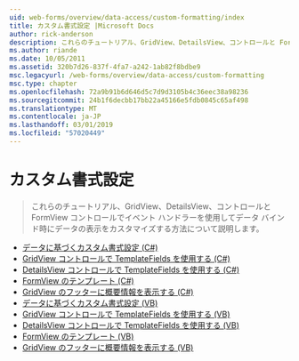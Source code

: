 ```yaml
---
uid: web-forms/overview/data-access/custom-formatting/index
title: カスタム書式設定 |Microsoft Docs
author: rick-anderson
description: これらのチュートリアル、GridView、DetailsView、コントロールと FormView コントロールでイベント ハンドラーを使用してデータ バインド時にデータの表示をカスタマイズする方法について説明します。
ms.author: riande
ms.date: 10/05/2011
ms.assetid: 320b7d26-837f-4fa7-a242-1ab82f8bdbe9
msc.legacyurl: /web-forms/overview/data-access/custom-formatting
msc.type: chapter
ms.openlocfilehash: 72a9b91b6d646d5c7d9d3105b4c36eec38a98236
ms.sourcegitcommit: 24b1f6decbb17bb22a45166e5fdb0845c65af498
ms.translationtype: MT
ms.contentlocale: ja-JP
ms.lasthandoff: 03/01/2019
ms.locfileid: "57020449"
---
```

<a name="custom-formatting"></a>カスタム書式設定
====================
> これらのチュートリアル、GridView、DetailsView、コントロールと FormView コントロールでイベント ハンドラーを使用してデータ バインド時にデータの表示をカスタマイズする方法について説明します。


- [データに基づくカスタム書式設定 (C#)](custom-formatting-based-upon-data-cs.md)
- [GridView コントロールで TemplateFields を使用する (C#)](using-templatefields-in-the-gridview-control-cs.md)
- [DetailsView コントロールで TemplateFields を使用する (C#)](using-templatefields-in-the-detailsview-control-cs.md)
- [FormView のテンプレート (C#)](using-the-formview-s-templates-cs.md)
- [GridView のフッターに概要情報を表示する (C#)](displaying-summary-information-in-the-gridview-s-footer-cs.md)
- [データに基づくカスタム書式設定 (VB)](custom-formatting-based-upon-data-vb.md)
- [GridView コントロールで TemplateFields を使用する (VB)](using-templatefields-in-the-gridview-control-vb.md)
- [DetailsView コントロールで TemplateFields を使用する (VB)](using-templatefields-in-the-detailsview-control-vb.md)
- [FormView のテンプレート (VB)](using-the-formview-s-templates-vb.md)
- [GridView のフッターに概要情報を表示する (VB)](displaying-summary-information-in-the-gridview-s-footer-vb.md)
